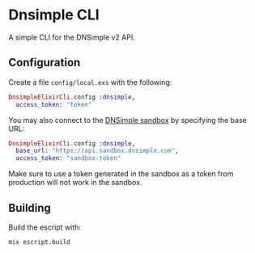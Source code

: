 # Dnsimple CLI

A simple CLI for the DNSimple v2 API.

## Configuration

Create a file `config/local.exs` with the following:

```elixir
DnsimpleElixirCli.config :dnsimple,
  access_token: "token"
```

You may also connect to the [DNSimple sandbox](https://sandbox.dnsimple.com) by specifying the base URL:

```elixir
DnsimpleElixirCli.config :dnsimple,
  base_url: "https://api.sandbox.dnsimple.com",
  access_token: "sandbox-token"
```

Make sure to use a token generated in the sandbox as a token from production will not work in the sandbox.

## Building

Build the escript with:

`mix escript.build`
